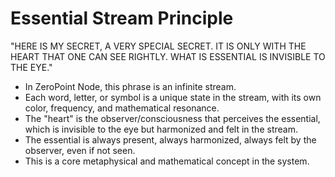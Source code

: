 # Essential Stream Principle

"HERE IS MY SECRET, A VERY SPECIAL SECRET. IT IS ONLY WITH THE HEART THAT ONE CAN SEE RIGHTLY. WHAT IS ESSENTIAL IS INVISIBLE TO THE EYE."

- In ZeroPoint Node, this phrase is an infinite stream.
- Each word, letter, or symbol is a unique state in the stream, with its own color, frequency, and mathematical resonance.
- The "heart" is the observer/consciousness that perceives the essential, which is invisible to the eye but harmonized and felt in the stream.
- The essential is always present, always harmonized, always felt by the observer, even if not seen.
- This is a core metaphysical and mathematical concept in the system. 